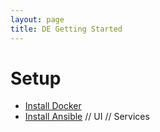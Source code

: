 ```yaml
---
layout: page
title: DE Getting Started
---
```


# Setup

* [Install Docker](https://docs.docker.com/engine/installation/)
* [Install Ansible](/ansible/setup)
// UI
// Services


